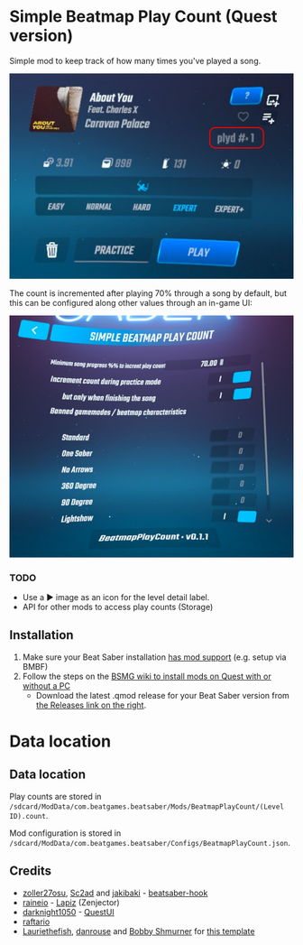 # Simple Beatmap Play Count (Quest version)

Simple mod to keep track of how many times you've played a song.

![Preview](./assets/menu-leveldetail-playcount.jpg)

The count is incremented after playing 70% through a song by default, but this can be configured along other values through an in-game UI:

![Preview](./assets/mod-settings.png)

### TODO

- Use a ▶ image as an icon for the level detail label.
- API for other mods to access play counts (Storage)

## Installation

1. Make sure your Beat Saber installation [has mod support](https://bsmg.wiki/quest-modding.html) (e.g. setup via BMBF)
2. Follow the steps on the [BSMG wiki to install mods on Quest with or without a PC](https://bsmg.wiki/quest-modding.html#installing-mods)
   - Download the latest .qmod release for your Beat Saber version from [the Releases link on the right](releases/).

# Data location
## Data location

Play counts are stored in `/sdcard/ModData/com.beatgames.beatsaber/Mods/BeatmapPlayCount/(Level ID).count`.

Mod configuration is stored in `/sdcard/ModData/com.beatgames.beatsaber/Configs/BeatmapPlayCount.json`.

## Credits

* [zoller27osu](https://github.com/zoller27osu), [Sc2ad](https://github.com/Sc2ad) and [jakibaki](https://github.com/jakibaki) - [beatsaber-hook](https://github.com/sc2ad/beatsaber-hook)
* [raineio](https://github.com/raineio/Lapiz) - [Lapiz](https://github.com/raineio/Lapiz) (Zenjector)
* [darknight1050](https://github.com/darknight1050) - [QuestUI](https://github.com/darknight1050/QuestUI)
* [raftario](https://github.com/raftario)
* [Lauriethefish](https://github.com/Lauriethefish), [danrouse](https://github.com/danrouse) and [Bobby Shmurner](https://github.com/BobbyShmurner) for [this template](https://github.com/Lauriethefish/quest-mod-template)
